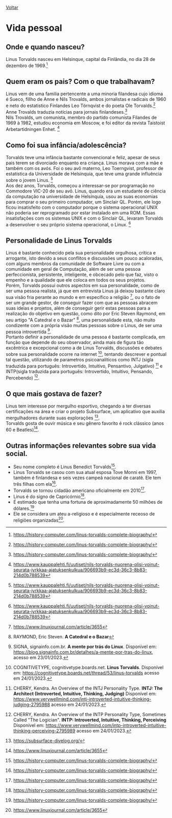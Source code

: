[Voltar](intro.md)

# Vida pessoal

## Onde e quando nasceu? <br>
Linus Torvalds nasceu em Helsinque, capital da Finlândia, no dia 28 de dezembro de 1969.[^1]
## Quem eram os pais? Com o que trabalhavam? <br>
Linus vem de uma familia pertencente a uma minoria filandesa cujo idioma é Sueco, fillho de Anne e Nils Trovalds, ambos jornalistas e radicais de 1960 e neto do estatistico Finlandes Leo Törnqvist e do poeta Ole Torvalds.[^1] <br>
Anne Trovalds traduzia notícias para jornais finlandeses.[^1] <br>
Nils Trovalds, um comunista, membro do partido comunista Filandes de 1969 à 1982, estudou economia em Moscow, e foi editor da revista Taistoist Arbetartidningen Enhet. [^2] <br>

## Como foi sua infância/adolescência? <br>
Torvalds teve uma infância bastante convencional e feliz, apesar de seus pais terem se divorciado enquanto era criança. Linus morava com a mãe e também com os avós. Foi o seu avô materno, Leo Toerngvist, professor de estatística da Universidade de Helsínquia, que teve uma grande influência sobre o jovem Linus. [^2] <br>
Aos dez anos, Torvalds, começou a interessar-se por programação no Commodore VIC-20 de seu avô. Linus, quando era um estudante de ciência da computação na universidade de Helsínquia, usou as suas economias para comprar o seu primeiro computador, um Sinclair QL. Porém, ele logo ficou insatisfeito com o computador porque o sistema operacional UNIX não poderia ser reprogramado por estar instalado em uma ROM. Essas insatisfações com os sistemas UNIX e com o Sinclair QL, levaram Torvalds a desenvolver o seu próprio sistema operacional, o Linux. [^2] <br>

## Personalidade de Linus Torvalds <br>

Linus é bastante conhecido pela sua personalidade orgulhosa, crítica e arrogante, isto devido a seus conflitos e discussões um pouco acaloradas, com alguns membros da comunidade de Software Livre ou com a comunidade em geral de Computação, além de ser uma pessoa perfeccionista, persistente, inteligente, e obcecado pelo que faz, visto o empenho e a qualidade que ele coloca em todos os seus projetos. <br> 
Porém, Torvalds possui outros aspectos em sua personalidade, como de ser uma pessoa realista, já que em entrevista Linus já deixou bastante claro sua visão fria perante ao mundo e em específico a religião [^9], ou o fato de ser um grande gestor, de conseguir fazer com que as pessoas abracem suas ideias e projetos, além de conseguir gerir estas pessoas para a realização do objetivo em questão, como dito por Eric Steven Raymond, em seu artigo "A Catedral e o Bazar" [^3], uma personalidade esta, não muito condizente com a própria visão muitas pessoas sobre o Linus, de ser uma pessoa introvertida [^4]. <br>
Portanto definir a personalidade de uma pessoa é bastante complicada, em função que depende do seu observador, ainda mais de figura tão excêntrica e excepcional como a de Linus Torvalds, discussões e debates sobre sua personalidade ocorre na internet [^5], tentando descrever e pontual tal questão, utilizando de parametros psicoanalíticos como INTJ (sigla traduzida para português: Introvertido, Intuitivo, Pensantivo, Julgativo) [^6] e INTP(sigla traduzida para português: Introvertido, Intuitivo, Pensando, Percebendo) [^7]. <br>

## O que mais gostava de fazer? <br>

Linus tem interesse por mergulho esportivo, chegando a ter diversas certificações na área e criar o projeto Subsurface, um aplicativo que auxilia mergulhadores durante suas explorações [^8].  
Torvalds gosta de ouvir música e seu gênero favorito é rock clássico (anos 60 e Beatles)[^9].


## Outras informações relevantes sobre sua vida social. <br>

- Seu nome completo é Linus Benedict Torvalds[^1].
- Linus Torvalds se casou com sua atual esposa Tove Monni em 1997, também é finlandesa e seis vezes campeã nacional de caratê. Ele tem três filhas com ela[^1].
- Torvalds se tornou cidadão americano oficialmente em 2010[^1].
- Linus é do signo de Capricórnio[^1].
- É estimado que tenha uma fortuna de aproximadamente 50 milhões de dólares.[^1]
- Ele se considera um ateu a-religioso e é especialmente receoso de religiões organizadas[^9].


[^1]: https://history-computer.com/linus-torvalds-complete-biography/
[^2]: https://www.kauppalehti.fi/uutiset/nils-torvalds-nuorena-olisi-voinut-seurata-jyrkkaa-ajatuksenkulkua/906693b9-ec3d-36c3-8b83-214d0b788539
[^3]: RAYMOND, Eric Steven. **A Catedral e o Bazar**
[^4]: SIGNA, signainfo.com.br. **A mente por trás do Linux**. Disponível em: https://blog.signainfo.com.br/detalhes/a-mente-por-tras-do-linux, acesso em 23/01/2023.
[^5]: COGNITIVETYPE, cognitivetype.boards.net. **Linus Torvalds**. Disponível em: https://cognitivetype.boards.net/thread/53/linus-torvalds acesso em 24/01/2023.
[^6]:CHERRY, Kendra. An Overview of the INTJ Personality Type. **INTJ: The Architect (Introverted, Intuitive, Thinking, Judging)** Disponível em: https://www.verywellmind.com/intj-introverted-intuitive-thinking-judging-2795988 acesso em 24/01/2023.
[^7]: CHERRY, Kendra. An Overview of the INTP Personality Type, Sometimes Called "The Logician". **INTP: Introverted, Intuitive, Thinking, Perceiving** Disponível em: https://www.verywellmind.com/intp-introverted-intuitive-thinking-perceiving-2795989 acesso em 24/01/2023.
[^8]: https://subsurface-divelog.org/
[^9]: https://www.linuxjournal.com/article/3655


